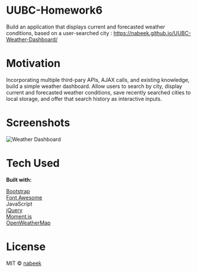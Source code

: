 # UUBC-Homework6

Build an application that displays current and forecasted weather conditions, based on a user-searched city : https://nabeek.github.io/UUBC-Weather-Dashboard/

# Motivation

Incorporating multiple third-pary APIs, AJAX calls, and existing knowledge, build a simple weather dashboard. Allow users to search by city, display current and forecasted weather conditions, save recently searched cities to local storage, and offer that search history as interactive inputs.

# Screenshots
![Weather Dashboard](https://raw.githubusercontent.com/nabeek/UUBC-Weather-Dashboard/master/assets/Weather%20Dashboard%20Screenshot.png)

# Tech Used

**Built with:**

[Bootstrap](https://getbootstrap.com)\
[Font Awesome](https://fontawesome.com)\
JavaScript\
[jQuery](https://jquery.com)\
[Moment.js](https://momentjs.com)\
[OpenWeatherMap](https://openweathermap.org/)

# License

MIT © [nabeek](https://github.com/nabeek)